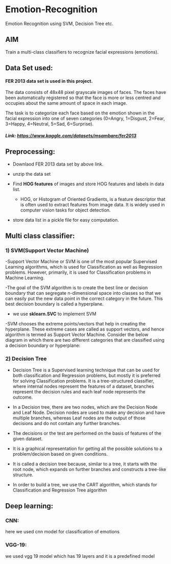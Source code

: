 # Emotion-Recognition
Emotion Recognition using SVM, Decision Tree etc.

## AIM
Train a multi-class classifiers to recognize facial expressions (emotions).

## Data Set used:
#### FER 2013 data set is used in this project.
The data consists of 48x48 pixel grayscale images of faces. The faces have been automatically registered so that the face is more or less centred and occupies about the same amount of space in each image.

   The task is to categorize each face based on the emotion shown in the facial expression into one of seven categories (0=Angry, 1=Disgust, 2=Fear, 3=Happy, 4=Neutral, 5=Sad, 6=Surprise). 
   
   ##### Link: https://www.kaggle.com/datasets/msambare/fer2013
   
## Preprocessing:
   - Downlaod FER 2013 data set by above link.
    
   - unzip the data set
    
  - Find **HOG features** of images and store HOG features and labels in data list.
       - HOG, or Histogram of Oriented Gradients, is a feature descriptor that is often used to extract features from image data. 
          It is widely used in computer vision tasks for object detection.
    
   - store data list in a pickle file for easy computation.
## Multi class classifier:   

### 1) SVM(Support Vector Machine)

-Support Vector Machine or SVM is one of the most popular Supervised Learning algorithms, which is used for Classification as well as Regression problems. However, primarily, it is used for Classification problems in Machine Learning.

-The goal of the SVM algorithm is to create the best line or decision boundary that can segregate n-dimensional space into classes so that we can easily put the new data point in the correct category in the future. This best decision boundary is called a hyperplane.

 - we use **sklearn.SVC** to implement SVM

-SVM chooses the extreme points/vectors that help in creating the hyperplane. These extreme cases are called as support vectors, and hence algorithm is termed as Support Vector Machine. Consider the below diagram in which there are two different categories that are classified using a decision boundary or hyperplane:

### 2) Decision Tree
  - Decision Tree is a Supervised learning technique that can be used for both classification and Regression problems, but mostly it is preferred for solving Classification problems. It is a tree-structured classifier, where internal nodes represent the features of a dataset, branches represent the decision rules and each leaf node represents the outcome.
   
- In a Decision tree, there are two nodes, which are the Decision Node and Leaf Node. Decision nodes are used to make any decision and have multiple branches, whereas Leaf nodes are the output of those decisions and do not contain any further branches.

- The decisions or the test are performed on the basis of features of the given dataset.
- It is a graphical representation for getting all the possible solutions to a problem/decision based on given conditions.

- It is called a decision tree because, similar to a tree, it starts with the root node, which expands on further branches and constructs a tree-like structure.
- In order to build a tree, we use the CART algorithm, which stands for Classification and Regression Tree algorithm


## Deep learning:
### CNN:
here we used cnn model for classification of emotions 
### VGG-19:
we used vgg 19 model which has 19 layers and it is a predefined model
